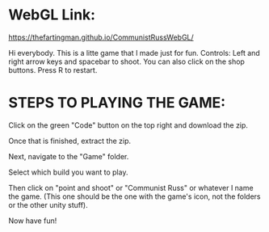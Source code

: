 # WebGL Link:
https://thefartingman.github.io/CommunistRussWebGL/

Hi everybody. This is a litte game that I made just for fun.
Controls: Left and right arrow keys and spacebar to shoot. You can also click on the shop buttons.
Press R to restart.

# STEPS TO PLAYING THE GAME:
<p>Click on the green "Code" button on the top right and download the zip.</p>
<p>Once that is finished, extract the zip.</p>
<p>Next, navigate to the "Game" folder.</p>
<p>Select which build you want to play.</p>
<p>Then click on "point and shoot" or "Communist Russ" or whatever I name the game. (This one should be the one with the game's icon, not the folders or the other unity stuff).</p>
<p>Now have fun!</p>

